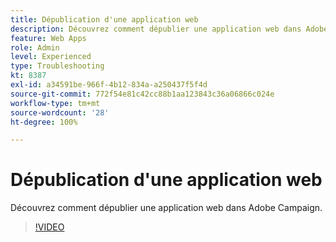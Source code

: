 ```yaml
---
title: Dépublication d'une application web
description: Découvrez comment dépublier une application web dans Adobe Campaign.
feature: Web Apps
role: Admin
level: Experienced
type: Troubleshooting
kt: 8387
exl-id: a34591be-966f-4b12-834a-a250437f5f4d
source-git-commit: 772f54e81c42cc88b1aa123843c36a06866c024e
workflow-type: tm+mt
source-wordcount: '28'
ht-degree: 100%

---
```


# Dépublication d&#39;une application web

Découvrez comment dépublier une application web dans Adobe Campaign.

>[!VIDEO](https://video.tv.adobe.com/v/335892?quality=12)
